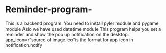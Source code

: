 # Reminder-program-
This is a backend program.
You need to install pyler module and pygame module
Aslo we have used datetime module
This program helps you set a reminder and show the pop up notification on the desktop.
app_icon=r"source of image.ico"is the format for app icon in notification.notify
